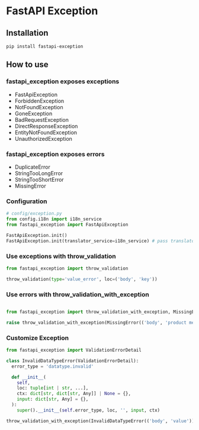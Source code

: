 # FastAPI Exception

## Installation

```shell
pip install fastapi-exception
```

## How to use


### fastapi_exception exposes exceptions

- FastApiException
- ForbiddenException
- NotFoundException
- GoneException
- BadRequestException
- DirectResponseException
- EntityNotFoundException
- UnauthorizedException

### fastapi_exception exposes errors

- DuplicateError
- StringTooLongError
- StringTooShortError
- MissingError


### Configuration

```python
# config/exception.py
from config.i18n import i18n_service
from fastapi_exception import FastApiException

FastApiException.init()
FastApiException.init(translator_service=i18n_service) # pass translator_service if we integrate with i18n
```

### Use exceptions with throw_validation

```python
from fastapi_exception import throw_validation

throw_validation(type='value_error', loc=('body', 'key'))
```

### Use errors with throw_validation_with_exception

```python

from fastapi_exception import throw_validation_with_exception, MissingError

raise throw_validation_with_exception(MissingError(('body', 'product media or galleries')))
```

### Customize Exception

```python
from fastapi_exception import ValidationErrorDetail

class InvalidDataTypeError(ValidationErrorDetail):
  error_type = 'datatype.invalid'

  def __init__(
    self,
    loc: tuple[int | str, ...],
    ctx: dict[str, dict[str, Any]] | None = {},
    input: dict[str, Any] = {},
  ):
    super().__init__(self.error_type, loc, '', input, ctx)

throw_validation_with_exception(InvalidDataTypeError(('body', 'value')))
```
